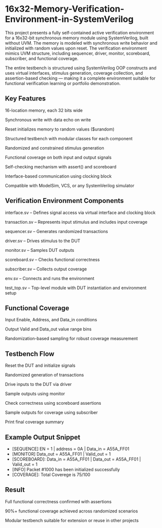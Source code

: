 # 16x32-Memory-Verification-Environment-in-SystemVerilog

This project presents a fully self-contained active verification environment for a 16x32-bit synchronous memory module using SystemVerilog, built without UVM. The memory is modeled with synchronous write behavior and initialized with random values upon reset. The verification environment mimics UVM structure, including sequencer, driver, monitor, scoreboard, subscriber, and functional coverage.

The entire testbench is structured using SystemVerilog OOP constructs and uses virtual interfaces, stimulus generation, coverage collection, and assertion-based checking — making it a complete environment suitable for functional verification learning or portfolio demonstration.

## Key Features
16-location memory, each 32 bits wide

Synchronous write with data echo on write

Reset initializes memory to random values ($urandom)

Structured testbench with modular classes for each component

Randomized and constrained stimulus generation

Functional coverage on both input and output signals

Self-checking mechanism with assert() and scoreboard

Interface-based communication using clocking block

Compatible with ModelSim, VCS, or any SystemVerilog simulator

## Verification Environment Components
interface.sv – Defines signal access via virtual interface and clocking block

transaction.sv – Represents input stimulus and includes input coverage

sequencer.sv – Generates randomized transactions

driver.sv – Drives stimulus to the DUT

monitor.sv – Samples DUT outputs

scoreboard.sv – Checks functional correctness

subscriber.sv – Collects output coverage

env.sv – Connects and runs the environment

test_top.sv – Top-level module with DUT instantiation and environment setup

## Functional Coverage
  Input Enable, Address, and Data_in conditions

  Output Valid and Data_out value range bins

  Randomization-based sampling for robust coverage measurement

## Testbench Flow
Reset the DUT and initialize signals

Randomized generation of transactions

Drive inputs to the DUT via driver

Sample outputs using monitor

Check correctness using scoreboard assertions

Sample outputs for coverage using subscriber

Print final coverage summary

## Example Output Snippet

- [SEQUENCE] EN = 1 | address = 0A | Data_in = A55A_FF01
- [MONITOR] Data_out = A55A_FF01 | Valid_out = 1
- [SCOREBOARD]: Data_in = A55A_FF01 | Data_out = A55A_FF01 | Valid_out = 1
- [INFO] Packet #1000 has been initialized successfully
- [COVERAGE]: Total Coverege is 75/100

## Result
  Full functional correctness confirmed with assertions

  90%+ functional coverage achieved across randomized scenarios

  Modular testbench suitable for extension or reuse in other projects

